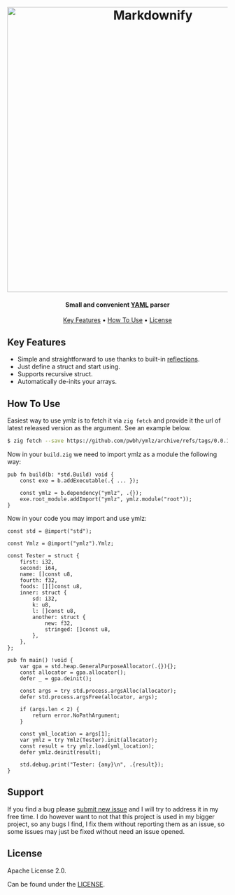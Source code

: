 <h1 align="center">
  <br>
  <a href="http://www.amitmerchant.com/electron-markdownify"><img src="https://github-production-user-asset-6210df.s3.amazonaws.com/127856937/359535684-01a448ba-c89f-4ca0-aad9-c8d5732e5aa9.svg?X-Amz-Algorithm=AWS4-HMAC-SHA256&X-Amz-Credential=AKIAVCODYLSA53PQK4ZA%2F20240820%2Fus-east-1%2Fs3%2Faws4_request&X-Amz-Date=20240820T151417Z&X-Amz-Expires=300&X-Amz-Signature=b870c9505f7b037a3cf1b276380af7899fa7cfdef4e143a8715222c7858b3c7d&X-Amz-SignedHeaders=host&actor_id=127856937&key_id=0&repo_id=841125766" alt="Markdownify" width="650"></a>
</h1>

<h4 align="center">Small and convenient <a href="https://en.wikipedia.org/wiki/YAML" target="_blank">YAML</a> parser</h4>

<p align="center">
  <a href="#key-features">Key Features</a> •
  <a href="#how-to-use">How To Use</a> •
  <a href="#license">License</a>
</p>

## Key Features

- Simple and straightforward to use thanks to built-in [reflections](https://ziglang.org/documentation/master/#Function-Reflection).
- Just define a struct and start using.
- Supports recursive struct.
- Automatically de-inits your arrays.

## How To Use

Easiest way to use ymlz is to fetch it via `zig fetch` and provide it the url of latest released version as the argument. See an example below.

```bash
$ zig fetch --save https://github.com/pwbh/ymlz/archive/refs/tags/0.0.1.tar.gz
```

Now in your `build.zig` we need to import ymlz as a module the following way:

```zig
pub fn build(b: *std.Build) void {
    const exe = b.addExecutable(.{ ... });

    const ymlz = b.dependency("ymlz", .{});
    exe.root_module.addImport("ymlz", ymlz.module("root"));
}
```

Now in your code you may import and use ymlz:

```zig
const std = @import("std");

const Ymlz = @import("ymlz").Ymlz;

const Tester = struct {
    first: i32,
    second: i64,
    name: []const u8,
    fourth: f32,
    foods: [][]const u8,
    inner: struct {
        sd: i32,
        k: u8,
        l: []const u8,
        another: struct {
            new: f32,
            stringed: []const u8,
        },
    },
};

pub fn main() !void {
    var gpa = std.heap.GeneralPurposeAllocator(.{}){};
    const allocator = gpa.allocator();
    defer _ = gpa.deinit();

    const args = try std.process.argsAlloc(allocator);
    defer std.process.argsFree(allocator, args);

    if (args.len < 2) {
        return error.NoPathArgument;
    }

    const yml_location = args[1];
    var ymlz = try Ymlz(Tester).init(allocator);
    const result = try ymlz.load(yml_location);
    defer ymlz.deinit(result);

    std.debug.print("Tester: {any}\n", .{result});
}
```

## Support

If you find a bug please [submit new issue](https://github.com/pwbh/ymlz/issues/new) and I will try to address it in my free time. I do however want to not that this project is used in my bigger project, so any bugs I find, I fix them without reporting them as an issue, so some issues may just be fixed without need an issue opened.

## License

Apache License 2.0.

Can be found under the [LICENSE](https://github.com/pwbh/ymlz/blob/master/LICENSE).
